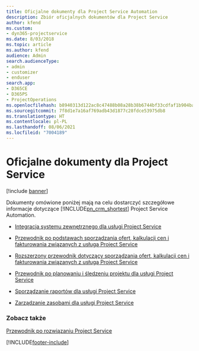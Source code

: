 ```yaml
---
title: Oficjalne dokumenty dla Project Service Automation
description: Zbiór oficjalnych dokumentów dla Project Service
author: kfend
ms.custom:
- dyn365-projectservice
ms.date: 8/03/2018
ms.topic: article
ms.author: kfend
audience: Admin
search.audienceType:
- admin
- customizer
- enduser
search.app:
- D365CE
- D365PS
- ProjectOperations
ms.openlocfilehash: b8940313d122ac8c47488b08a28b38b6744bf33cdfaf1b904ba184bd9956c369
ms.sourcegitcommit: 7f8d1e7a16af769adb43d1877c28fdce53975db8
ms.translationtype: HT
ms.contentlocale: pl-PL
ms.lasthandoff: 08/06/2021
ms.locfileid: "7004189"
---
```

# <a name="white-papers-for-project-service"></a>Oficjalne dokumenty dla Project Service

[!include [banner](../includes/psa-now-project-operations.md)]

Dokumenty omówione poniżej mają na celu dostarczyć szczegółowe informacje dotyczące [!INCLUDE[pn_crm_shortest](../includes/pn-crm-shortest.md)] Project Service Automation.

-   [Integracja systemu zewnętrznego dla usługi Project Service](https://go.microsoft.com/fwlink/?LinkId=825445)

-   [Przewodnik po podstawach sporządzania ofert, kalkulacji cen i fakturowania związanych z usługą Project Service](https://go.microsoft.com/fwlink/?LinkId=825241)

-   [Rozszerzony przewodnik dotyczący sporządzania ofert, kalkulacji cen i fakturowania związanych z usługą Project Service](https://go.microsoft.com/fwlink/?LinkId=825242)

-   [Przewodnik po planowaniu i śledzeniu projektu dla usługi Project Service](https://go.microsoft.com/fwlink/?LinkId=825243)

-   [Sporządzanie raportów dla usługi Project Service](https://go.microsoft.com/fwlink/?LinkId=825446)

-   [Zarządzanie zasobami dla usługi Project Service](https://go.microsoft.com/fwlink/?LinkId=825244)

### <a name="see-also"></a>Zobacz także
 [Przewodnik po rozwiązaniu Project Service](../psa/overview.md)


[!INCLUDE[footer-include](../includes/footer-banner.md)]